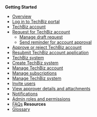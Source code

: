 **Getting Started**
  - [Overview](techBiz-overview.md)
  - [Log in to TechBiz portal](log-in-to-TechBiz-portal.md)
  - [TechBiz account](techbiz-account.md)
  - [Request for TechBiz account](request-for-techbiz-account.md)
    - [Manage draft request](manage-draft-request.md)
    - [Send reminder for account approval](send-reminder-for-account-approval.md)
  - [Approve or reject TechBiz account](approve-or-reject-techbiz-account.md)
  - [Resubmit TechBiz account application](resubmit-techbiz-account-application.md)
  - [TechBiz system](techbiz-system.md)
  - [Create TechBiz system](create-techbiz-system.md)
  - [Manage TechBiz account](manage-techbiz-account.md)
  - [Manage subscriptions](manage-subscriptions.md)
  - [Manage TechBiz system](manage-techbiz-system.md)
  - [Invite users](invite-users.md)
  - [View approver details and attachments](view-approver-details-and-attachments.md)
  - [Notifications](notifications.md)
  - [Admin roles and permissions](admin-roles-and-permissions.md)
  - [FAQs](faq.md)
**Resources**
  - [Glossary](glossary.md)

